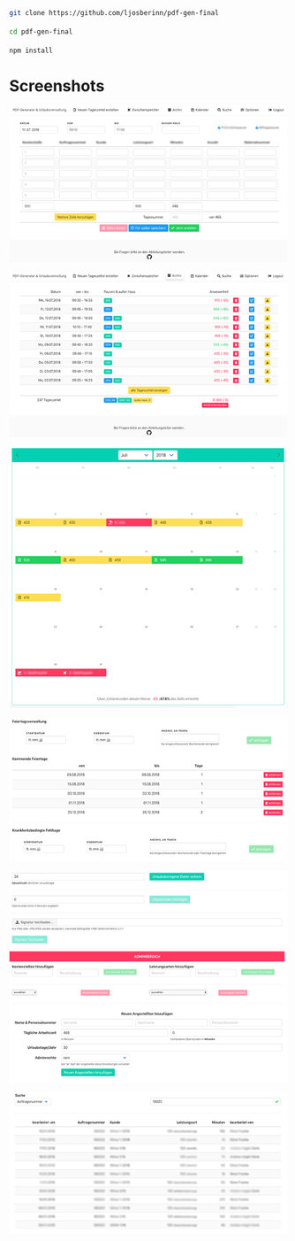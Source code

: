 ```sh
git clone https://github.com/ljosberinn/pdf-gen-final

cd pdf-gen-final

npm install
```

# Screenshots

![(https://github.com/ljosberinn/pdf-gen-final/blob/master/demo/demo1.png)](https://github.com/ljosberinn/pdf-gen-final/blob/master/demo/demo1.png)

![(https://github.com/ljosberinn/pdf-gen-final/blob/master/demo/demo2.png)](https://github.com/ljosberinn/pdf-gen-final/blob/master/demo/demo2.png)

![(https://github.com/ljosberinn/pdf-gen-final/blob/master/demo/demo3.png)](https://github.com/ljosberinn/pdf-gen-final/blob/master/demo/demo3.png)

![(https://github.com/ljosberinn/pdf-gen-final/blob/master/demo/demo4.png)](https://github.com/ljosberinn/pdf-gen-final/blob/master/demo/demo4.png)

![(https://github.com/ljosberinn/pdf-gen-final/blob/master/demo/demo5.png)](https://github.com/ljosberinn/pdf-gen-final/blob/master/demo/demo5.png)

![(https://github.com/ljosberinn/pdf-gen-final/blob/master/demo/demo6.png)](https://github.com/ljosberinn/pdf-gen-final/blob/master/demo/demo6.png)
